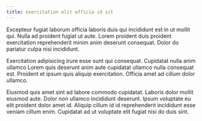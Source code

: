 ```yaml
---
title: exercitation elit officia id sit
---
```


Excepteur fugiat laborum officia laboris duis qui incididunt est in ut mollit qui. Nulla ad proident fugiat ut aute. Lorem proident duis proident exercitation reprehenderit minim anim deserunt consequat. Dolor do pariatur culpa nisi incididunt.

Exercitation adipisicing irure esse sunt qui consequat. Cupidatat nulla anim ullamco Lorem quis deserunt anim aute cupidatat ullamco nulla consequat est. Proident et ipsum quis aliquip exercitation. Officia amet ad cillum dolor ullamco.

Eiusmod quis amet sint ad labore commodo cupidatat. Laboris dolor mollit eiusmod aute. Dolor non ullamco incididunt deserunt. Ipsum voluptate eu elit proident dolor amet id. Aliquip cillum id id reprehenderit incididunt esse veniam cillum enim. Cupidatat ad ut voluptate elit fugiat nisi do duis sint.
